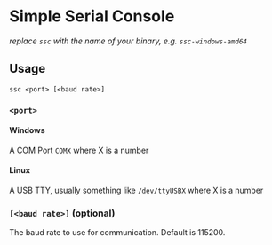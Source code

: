 # Simple Serial Console
_replace `ssc` with the name of your binary, e.g. `ssc-windows-amd64`_

## Usage
```
ssc <port> [<baud rate>]
```
### `<port>`
#### Windows
A COM Port `COMX` where X is a number

#### Linux
A USB TTY, usually something like `/dev/ttyUSBX` where X is a number

### `[<baud rate>]` (optional)
The baud rate to use for communication. Default is 115200.
